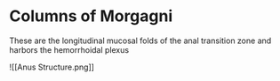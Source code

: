 # Columns of Morgagni

These are the longitudinal mucosal folds of the anal transition zone and harbors the hemorrhoidal plexus

![[Anus Structure.png]]
